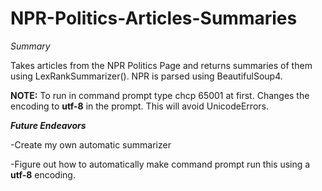 # NPR-Politics-Articles-Summaries

*Summary*

Takes articles from the NPR Politics Page and returns summaries of them using LexRankSummarizer(). NPR is parsed using BeautifulSoup4.

**NOTE:** To run in command prompt type chcp 65001 at first. Changes the encoding to **utf-8** in the prompt. This will avoid UnicodeErrors. 

***Future Endeavors***

-Create my own automatic summarizer

-Figure out how to automatically make command prompt run this using a **utf-8** encoding.
